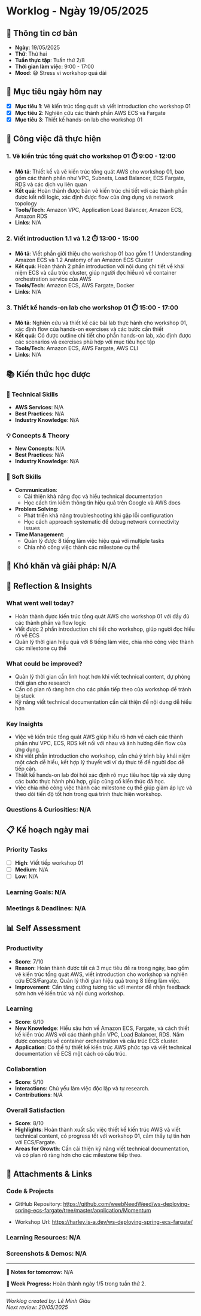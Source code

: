 # Worklog - Ngày 19/05/2025

## 📅 Thông tin cơ bản
- **Ngày**: 19/05/2025
- **Thứ**: Thứ hai
- **Tuần thực tập**: Tuần thứ 2/8
- **Thời gian làm việc**: 9:00 - 17:00
- **Mood**: 😅 Stress vì workshop quá dài

## 🎯 Mục tiêu ngày hôm nay
- [x] **Mục tiêu 1**: Vẽ kiến trúc tổng quát và viết introduction cho workshop 01
- [x] **Mục tiêu 2**: Nghiên cứu các thành phần AWS ECS và Fargate
- [x] **Mục tiêu 3**: Thiết kế hands-on lab cho workshop 01

## 💼 Công việc đã thực hiện

### 1. Vẽ kiến trúc tổng quát cho workshop 01 ⏱️ 9:00 - 12:00
- **Mô tả**: Thiết kế và vẽ kiến trúc tổng quát AWS cho workshop 01, bao gồm các thành phần như VPC, Subnets, Load Balancer, ECS Fargate, RDS và các dịch vụ liên quan
- **Kết quả**: Hoàn thành được bản vẽ kiến trúc chi tiết với các thành phần được kết nối logic, xác định được flow của ứng dụng và network topology
- **Tools/Tech**: Amazon VPC, Application Load Balancer, Amazon ECS, Amazon RDS
- **Links**: N/A

### 2. Viết introduction 1.1 và 1.2 ⏱️ 13:00 - 15:00
- **Mô tả**: Viết phần giới thiệu cho workshop 01 bao gồm 1.1 Understanding Amazon ECS và 1.2 Anatomy of an Amazon ECS Cluster
- **Kết quả**: Hoàn thành 2 phần introduction với nội dung chi tiết về khái niệm ECS và cấu trúc cluster, giúp người đọc hiểu rõ về container orchestration service của AWS
- **Tools/Tech**: Amazon ECS, AWS Fargate, Docker
- **Links**: N/A

### 3. Thiết kế hands-on lab cho workshop 01 ⏱️ 15:00 - 17:00
- **Mô tả**: Nghiên cứu và thiết kế các bài lab thực hành cho workshop 01, xác định flow của hands-on exercises và các bước cần thiết
- **Kết quả**: Có được outline chi tiết cho phần hands-on lab, xác định được các scenarios và exercises phù hợp với mục tiêu học tập
- **Tools/Tech**: Amazon ECS, AWS Fargate, AWS CLI
- **Links**: N/A

## 📚 Kiến thức học được

### 🔧 Technical Skills
- **AWS Services**: N/A
- **Best Practices**: N/A
- **Industry Knowledge**: N/A

### 💡 Concepts & Theory
- **New Concepts**: N/A
- **Best Practices**: N/A
- **Industry Knowledge**: N/A

### 🤝 Soft Skills
- **Communication**: 
	- Cải thiện khả năng đọc và hiểu technical documentation
	- Học cách tìm kiếm thông tin hiệu quả trên Google và AWS docs
- **Problem Solving**: 
	- Phát triển khả năng troubleshooting khi gặp lỗi configuration
	- Học cách approach systematic để debug network connectivity issues
- **Time Management**: 
	- Quản lý được 8 tiếng làm việc hiệu quả với multiple tasks
	- Chia nhỏ công việc thành các milestone cụ thể

## 🚧 Khó khăn và giải pháp: N/A

## 💭 Reflection & Insights

### What went well today?
- Hoàn thành được kiến trúc tổng quát AWS cho workshop 01 với đầy đủ các thành phần và flow logic
- Viết được 2 phần introduction chi tiết cho workshop, giúp người đọc hiểu rõ về ECS
- Quản lý thời gian hiệu quả với 8 tiếng làm việc, chia nhỏ công việc thành các milestone cụ thể

### What could be improved?
- Quản lý thời gian cần linh hoạt hơn khi viết technical content, dự phòng thời gian cho research
- Cần có plan rõ ràng hơn cho các phần tiếp theo của workshop để tránh bị stuck
- Kỹ năng viết technical documentation cần cải thiện để nội dung dễ hiểu hơn

### Key Insights
- Việc vẽ kiến trúc tổng quát AWS giúp hiểu rõ hơn về cách các thành phần như VPC, ECS, RDS kết nối với nhau và ảnh hưởng đến flow của ứng dụng.
- Khi viết phần introduction cho workshop, cần chú ý trình bày khái niệm một cách dễ hiểu, kết hợp lý thuyết với ví dụ thực tế để người đọc dễ tiếp cận.
- Thiết kế hands-on lab đòi hỏi xác định rõ mục tiêu học tập và xây dựng các bước thực hành phù hợp, giúp củng cố kiến thức đã học.
- Việc chia nhỏ công việc thành các milestone cụ thể giúp giảm áp lực và theo dõi tiến độ tốt hơn trong quá trình thực hiện workshop.

### Questions & Curiosities: N/A

## 📋 Kế hoạch ngày mai

### Priority Tasks
- [ ] **High**: Viết tiếp workshop 01
- [ ] **Medium**: N/A
- [ ] **Low**: N/A

### Learning Goals: N/A

### Meetings & Deadlines: N/A

## 📊 Self Assessment

### Productivity
- **Score**: 7/10
- **Reason**: Hoàn thành được tất cả 3 mục tiêu đề ra trong ngày, bao gồm vẽ kiến trúc tổng quát AWS, viết introduction cho workshop và nghiên cứu ECS/Fargate. Quản lý thời gian hiệu quả trong 8 tiếng làm việc.
- **Improvement**: Cần tăng cường tương tác với mentor để nhận feedback sớm hơn về kiến trúc và nội dung workshop.

### Learning
- **Score**: 6/10
- **New Knowledge**: Hiểu sâu hơn về Amazon ECS, Fargate, và cách thiết kế kiến trúc AWS với các thành phần VPC, Load Balancer, RDS. Nắm được concepts về container orchestration và cấu trúc ECS cluster.
- **Application**: Có thể tự thiết kế kiến trúc AWS phức tạp và viết technical documentation về ECS một cách có cấu trúc.

### Collaboration
- **Score**: 5/10
- **Interactions**: Chủ yếu làm việc độc lập và tự research.
- **Contributions**: N/A

### Overall Satisfaction
- **Score**: 8/10
- **Highlights**: Hoàn thành xuất sắc việc thiết kế kiến trúc AWS và viết technical content, có progress tốt với workshop 01, cảm thấy tự tin hơn với ECS/Fargate.
- **Areas for Growth**: Cần cải thiện kỹ năng viết technical documentation, và có plan rõ ràng hơn cho các milestone tiếp theo.

## 📎 Attachments & Links

### Code & Projects
- GitHub Repository: https://github.com/weebNeedWeed/ws-deploying-spring-ecs-fargate/tree/master/application/Momentum

- Workshop Url: https://harley.is-a.dev/ws-deploying-spring-ecs-fargate/

### Learning Resources: N/A

### Screenshots & Demos: N/A

---

**📝 Notes for tomorrow:** N/A

**🎯 Week Progress:** Hoàn thành ngày 1/5 trong tuần thứ 2. 

---
*Worklog created by: Lê Minh Giàu*  
*Next review: 20/05/2025*
